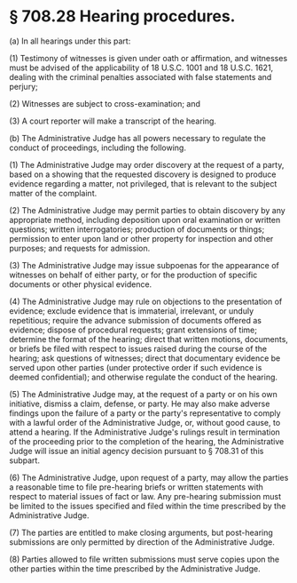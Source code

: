 # § 708.28   Hearing procedures.

(a) In all hearings under this part:


(1) Testimony of witnesses is given under oath or affirmation, and witnesses must be advised of the applicability of 18 U.S.C. 1001 and 18 U.S.C. 1621, dealing with the criminal penalties associated with false statements and perjury;


(2) Witnesses are subject to cross-examination; and


(3) A court reporter will make a transcript of the hearing.


(b) The Administrative Judge has all powers necessary to regulate the conduct of proceedings, including the following.


(1) The Administrative Judge may order discovery at the request of a party, based on a showing that the requested discovery is designed to produce evidence regarding a matter, not privileged, that is relevant to the subject matter of the complaint.


(2) The Administrative Judge may permit parties to obtain discovery by any appropriate method, including deposition upon oral examination or written questions; written interrogatories; production of documents or things; permission to enter upon land or other property for inspection and other purposes; and requests for admission.


(3) The Administrative Judge may issue subpoenas for the appearance of witnesses on behalf of either party, or for the production of specific documents or other physical evidence.


(4) The Administrative Judge may rule on objections to the presentation of evidence; exclude evidence that is immaterial, irrelevant, or unduly repetitious; require the advance submission of documents offered as evidence; dispose of procedural requests; grant extensions of time; determine the format of the hearing; direct that written motions, documents, or briefs be filed with respect to issues raised during the course of the hearing; ask questions of witnesses; direct that documentary evidence be served upon other parties (under protective order if such evidence is deemed confidential); and otherwise regulate the conduct of the hearing.


(5) The Administrative Judge may, at the request of a party or on his own initiative, dismiss a claim, defense, or party. He may also make adverse findings upon the failure of a party or the party's representative to comply with a lawful order of the Administrative Judge, or, without good cause, to attend a hearing. If the Administrative Judge's rulings result in termination of the proceeding prior to the completion of the hearing, the Administrative Judge will issue an initial agency decision pursuant to § 708.31 of this subpart.


(6) The Administrative Judge, upon request of a party, may allow the parties a reasonable time to file pre-hearing briefs or written statements with respect to material issues of fact or law. Any pre-hearing submission must be limited to the issues specified and filed within the time prescribed by the Administrative Judge.


(7) The parties are entitled to make closing arguments, but post-hearing submissions are only permitted by direction of the Administrative Judge.


(8) Parties allowed to file written submissions must serve copies upon the other parties within the time prescribed by the Administrative Judge.





